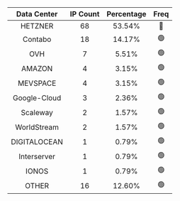 | Data Center | IP Count | Percentage | Freq |
|:------------:|:--------:|:-----------:|:-----:|
| HETZNER | 68 | 53.54% | 🔴 |
| Contabo | 18 | 14.17% | 🟢 |
| OVH | 7 | 5.51% | 🟢 |
| AMAZON | 4 | 3.15% | 🟢 |
| MEVSPACE | 4 | 3.15% | 🟢 |
| Google-Cloud | 3 | 2.36% | 🟢 |
| Scaleway | 2 | 1.57% | 🟢 |
| WorldStream | 2 | 1.57% | 🟢 |
| DIGITALOCEAN | 1 | 0.79% | 🟢 |
| Interserver | 1 | 0.79% | 🟢 |
| IONOS | 1 | 0.79% | 🟢 |
| OTHER | 16 | 12.60% | 🟢 |